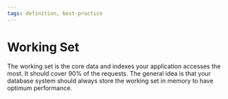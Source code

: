 ```yaml
---
tags: definition, best-practice
---
```


# Working Set
The working set is the core data and indexes your application accesses the most. It should cover 90% of the requests. The general idea is that your database system should always store the working set in memory to have optimum performance.
